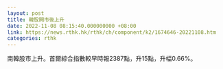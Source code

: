 ```yaml
---
layout: post
title: 韓股開市後上升
date: 2022-11-08 08:15:40.000000000 +08:00
link: https://news.rthk.hk/rthk/ch/component/k2/1674646-20221108.htm
categories: rthk
---
```


南韓股市上升。首爾綜合指數較早時報2387點，升15點，升幅0.66%。
